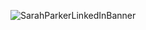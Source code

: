 ![SarahParkerLinkedInBanner](https://github.com/sarmapar/sarmapar/assets/57263711/9ff40e83-b93c-443a-b4e7-78a33d30bbb1)
